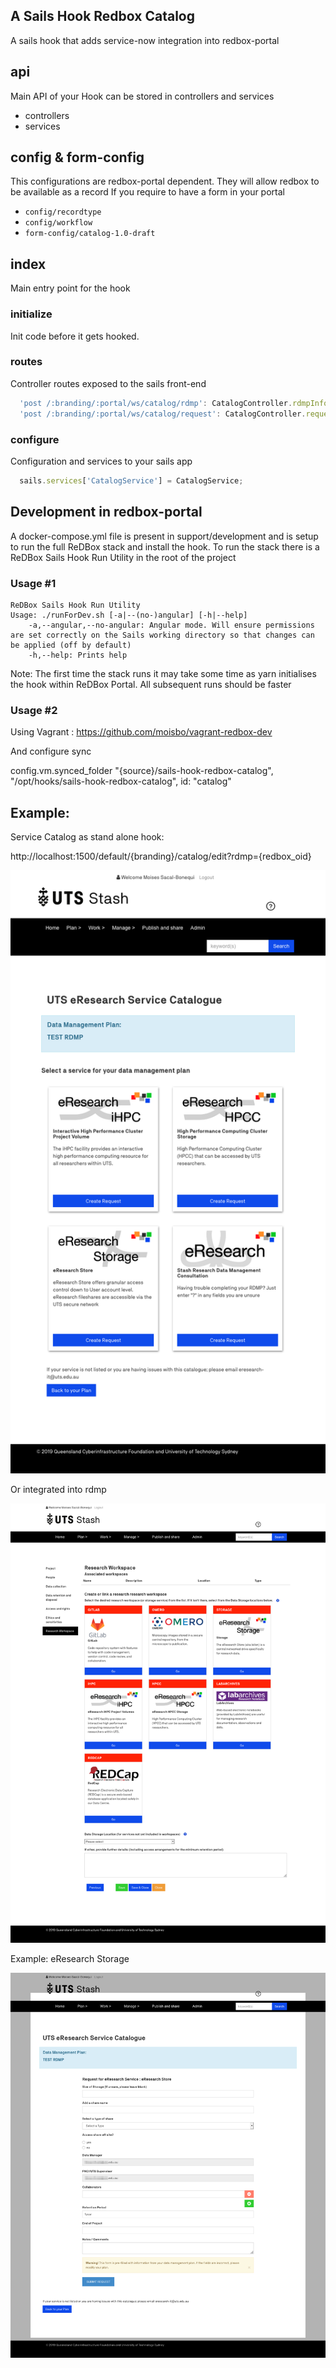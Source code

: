 ## A Sails Hook Redbox Catalog

A sails hook that adds service-now integration into redbox-portal

## api

Main API of your Hook can be stored in controllers and services

- controllers
- services
  
## config & form-config

This configurations are redbox-portal dependent. They will allow redbox to be available as a record
If you require to have a form in your portal

- `config/recordtype`
- `config/workflow`
- `form-config/catalog-1.0-draft`

## index

Main entry point for the hook

### initialize

Init code before it gets hooked. 

### routes

Controller routes exposed to the sails front-end

```javascript
  'post /:branding/:portal/ws/catalog/rdmp': CatalogController.rdmpInfo,
  'post /:branding/:portal/ws/catalog/request': CatalogController.request
```

### configure

Configuration and services to your sails app

```javascript
  sails.services['CatalogService'] = CatalogService;
```

## Development in redbox-portal

A docker-compose.yml file is present in support/development and is setup to run the full ReDBox stack and install the hook. To run the stack there is a ReDBox Sails Hook Run Utility in the root of the project

### Usage #1
```
ReDBox Sails Hook Run Utility
Usage: ./runForDev.sh [-a|--(no-)angular] [-h|--help]
	-a,--angular,--no-angular: Angular mode. Will ensure permissions are set correctly on the Sails working directory so that changes can be applied (off by default)
	-h,--help: Prints help
```

Note: The first time the stack runs it may take some time as yarn initialises the hook within ReDBox Portal. All subsequent runs should be faster

### Usage #2

Using Vagrant : https://github.com/moisbo/vagrant-redbox-dev

And configure sync

config.vm.synced_folder "{source}/sails-hook-redbox-catalog", "/opt/hooks/sails-hook-redbox-catalog", id: "catalog"

## Example:

Service Catalog as stand alone hook:

http://localhost:1500/default/{branding}/catalog/edit?rdmp={redbox_oid}

![](./support/doc/images/service-catalog.png)

Or integrated into rdmp

![](./support/doc/images/service-catalog-in-rdmp.png)

Example: eResearch Storage

![](./support/doc/images/service-catalog-storage.png)



